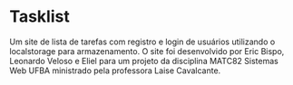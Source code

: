 # Tasklist
Um site de lista de tarefas com registro e login de usuários utilizando o localstorage para armazenamento. O site foi desenvolvido por Eric Bispo, Leonardo Veloso e Eliel para um projeto da disciplina MATC82 Sistemas Web UFBA ministrado pela professora Laise Cavalcante.
